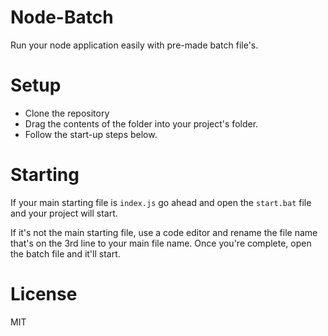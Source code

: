 # Node-Batch
Run your node application easily with pre-made batch file's.

# Setup
- Clone the repository
- Drag the contents of the folder into your project's folder.
- Follow the start-up steps below.

# Starting
If your main starting file is `index.js` go ahead and open the `start.bat` file and your project will start.

If it's not the main starting file, use a code editor and rename the file name that's on the 3rd line to your main file name.
Once you're complete, open the batch file and it'll start.

# License
MIT
